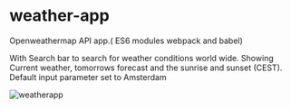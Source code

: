 <h1>weather-app</h1>

Openweathermap API app.( ES6 modules webpack and babel)

With Search bar to search for weather conditions world wide. Showing Current weather, tomorrows forecast and the sunrise and sunset (CEST).
Default input parameter set to Amsterdam

![weatherapp](https://user-images.githubusercontent.com/38325801/128871830-2f0a2191-e80c-4b46-97a3-f4bcb911aef8.png)<br><br>
